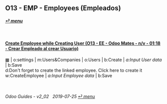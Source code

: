 ## O13 - EMP - Employees (Empleados)
#### [_&#x23CE; menu_](/o13/ee/o13-ee-guides_menu.md)  

<br>

#### [Create Employee while Creating User (O13 - EE - Odoo Mates - n/v - 01:18 - Crear Empleado al crear Usuario)](https://youtube.com/embed/fhaB5pnTp9Q?autoplay=1&start=0&end=0&rel=0)
&#x25A6; | o:settings | m:Users&Companies | o:Users | b:Create | _a:Input User data_ | b:Save  
d:Don't forget to create the linked employee. Click here to create it  
w:CreateEmployee | _a:Input Employee data_ | b:Save  

<br>

###### Odoo Guides - v2_02 &nbsp; 2019-07-25  [_&#x23CE; menu_](/o13/ee/o13-ee-guides_menu.md)  
